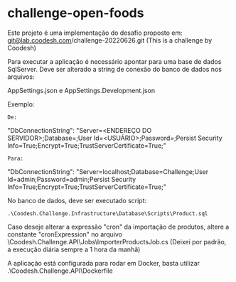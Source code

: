 # challenge-open-foods

Este projeto é uma implementação do desafio proposto em:
git@lab.coodesh.com/challenge-20220626.git  (This is a challenge by Coodesh)

Para executar a aplicação é necessário apontar para uma base de dados SqlServer.
Deve ser alterado a string de conexão do banco de dados nos arquivos:

AppSettings.json e AppSettings.Development.json

Exemplo:

	De:
	
"DbConnectionString": "Server=<ENDEREÇO DO SERVIDOR>;Database=<NOME DO BANCO DE DADOS>;User Id=<USUÁRIO>;Password=<SENHA>;Persist Security Info=True;Encrypt=True;TrustServerCertificate=True;"

	Para:
	
"DbConnectionString": "Server=localhost;Database=Challenge;User Id=admin;Password=admin;Persist Security Info=True;Encrypt=True;TrustServerCertificate=True;"

No banco de dados, deve ser executado script:

	.\Coodesh.Challenge.Infrastructure\Database\Scripts\Product.sql
	
Caso deseje alterar a expressão "cron" da importação de produtos, altere a constante "cronExpression" no arquivo \Coodesh.Challenge.API\Jobs\ImporterProductsJob.cs
(Deixei por padrão, a execução diária sempre a 1 hora da manhã)

A aplicação está configurada para rodar em Docker, basta utilizar .\Coodesh.Challenge.API\Dockerfile